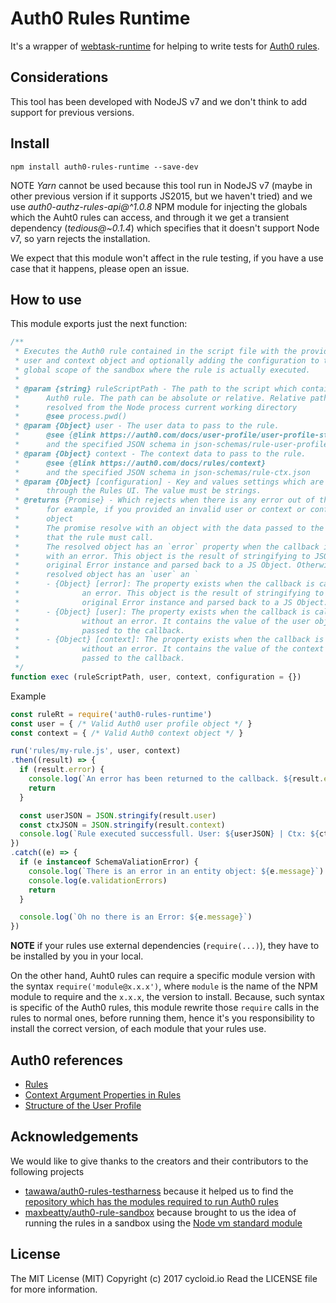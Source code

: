 # Auth0 Rules Runtime

It's a wrapper of [webtask-runtime](https://github.com/auth0/webtask-runtime) for helping to write tests for [Auth0 rules](https://auth0.com/docs/rules).

## Considerations

This tool has been developed with NodeJS v7 and we don't think to add support for previous versions.

## Install

`npm install auth0-rules-runtime --save-dev`

NOTE _Yarn_ cannot be used because this tool run in NodeJS v7 (maybe in other previous version if it supports JS2015, but we haven't tried) and we use _auth0-authz-rules-api@^1.0.8_ NPM module for injecting the globals which the Auht0 rules can access, and through it we get a transient dependency (_tedious@~0.1.4_) which specifies that it doesn't support Node v7, so yarn rejects the installation.

We expect that this module won't affect in the rule testing, if you have a use case that it happens, please open an issue.

## How to use

This module exports just the next function:

```js
/**
 * Executes the Auth0 rule contained in the script file with the provided
 * user and context object and optionally adding the configuration to the
 * global scope of the sandbox where the rule is actually executed.
 *
 * @param {string} ruleScriptPath - The path to the script which contains the
 *      Auth0 rule. The path can be absolute or relative. Relative paths are
 *      resolved from the Node process current working directory
 *      @see process.pwd()
 * @param {Object} user - The user data to pass to the rule.
 *      @see {@link https://auth0.com/docs/user-profile/user-profile-structure}
 *      and the specified JSON schema in json-schemas/rule-user-profile.json
 * @param {Object} context - The context data to pass to the rule.
 *      @see {@link https://auth0.com/docs/rules/context}
 *      and the specified JSON schema in json-schemas/rule-ctx.json
 * @param {Object} [configuration] - Key and values settings which are specified
 *      through the Rules UI. The value must be strings.
 * @returns {Promise} - Which rejects when there is any error out of the rule,
 *      for example, if you provided an invalid user or context or configuration
 *      object
 *      The promise resolve with an object with the data passed to the callback
 *      that the rule must call.
 *      The resolved object has an `error` property when the callback is called
 *      with an error. This object is the result of stringifying to JSON the
 *      original Error instance and parsed back to a JS Object. Otherwise the
 *      resolved object has an `user` an `
 *      - {Object} [error]: The property exists when the callback is called with
 *              an error. This object is the result of stringifying to JSON the
 *              original Error instance and parsed back to a JS Object.
 *      - {Object} [user]: The property exists when the callback is called
 *              without an error. It contains the value of the user object
 *              passed to the callback.
 *      - {Object} [context]: The property exists when the callback is called
 *              without an error. It contains the value of the context object
 *              passed to the callback.
 */
function exec (ruleScriptPath, user, context, configuration = {})
```

Example

```js
const ruleRt = require('auth0-rules-runtime')
const user = { /* Valid Auth0 user profile object */ }
const context = { /* Valid Auth0 context object */ }

run('rules/my-rule.js', user, context)
.then((result) => {
  if (result.error) {
    console.log(`An error has been returned to the callback. ${result.error.message}`)
    return
  }

  const userJSON = JSON.stringify(result.user)
  const ctxJSON = JSON.stringify(result.context)
  console.log(`Rule executed successfull. User: ${userJSON} | Ctx: ${ctxJSON}`)
})
.catch((e) => {
  if (e instanceof SchemaValiationError) {
    console.log(`There is an error in an entity object: ${e.message}`)
    console.log(e.validationErrors)
    return
  }

  console.log(`Oh no there is an Error: ${e.message}`)
})

```

**NOTE** if your rules use external dependencies (`require(...)`), they have to be installed by you in your local.

On the other hand, Auht0 rules can require a specific module version with the syntax `require('module@x.x.x')`, where `module` is the name of the NPM module to require and the `x.x.x`, the version to install. Because, such syntax is specific of the Auth0 rules, this module rewrite those `require` calls in the rules to normal ones, before running them, hence it's you responsibility to install the correct version, of each module that your rules use.

## Auth0 references

* [Rules](https://auth0.com/docs/rules)
* [Context Argument Properties in Rules](https://auth0.com/docs/rules/context)
* [Structure of the User Profile](https://auth0.com/docs/user-profile/user-profile-structure)

## Acknowledgements

We would like to give thanks to the creators and their contributors to the following projects

* [tawawa/auth0-rules-testharness](https://github.com/tawawa/auth0-rules-testharness) because it helped us to find the [repository which has the modules required to run Auth0 rules](https://github.com/auth0/auth0-authz-rules-api)
* [maxbeatty/auth0-rule-sandbox](https://github.com/maxbeatty/auth0-rule-sandbox) because brought to us the idea of running the rules in a sandbox using the [Node vm standard module](https://nodejs.org/api/vm.html)


## License

The MIT License (MIT) Copyright (c) 2017 cycloid.io Read the LICENSE file for more information.
